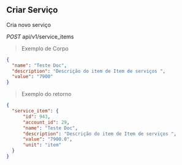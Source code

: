 ## Criar Serviço

Cria novo serviço

<div class="api-endpoint">
  <div class="endpoint-data">
    <i class="label label-get">POST</i>
      api/v1/service_items
  </div>
</div>


> Exemplo de Corpo

```json
{
  "name": "Teste Doc",
  "description": "Descrição do item de Item de serviços ",
  "value": "7900"
}
```

> Exemplo do retorno

```json
{
  "service_item": {
      "id": 943,
      "account_id": 29,
      "name": "Teste Doc",
      "description": "Descrição do item de Item de serviços ",
      "value": "7900.0",
      "unit": "item"
  }
}
```